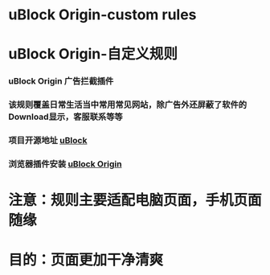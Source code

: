# uBlock Origin-custom rules  
# uBlock Origin-自定义规则
### uBlock Origin 广告拦截插件  
### 该规则覆盖日常生活当中常用常见网站，除广告外还屏蔽了软件的Download显示，客服联系等等
### 项目开源地址 [uBlock](https://github.com/gorhill/uBlock/)
### 浏览器插件安装 [uBlock Origin](https://chrome.google.com/webstore/detail/ublock-origin/cjpalhdlnbpafiamejdnhcphjbkeiagm/)
# 注意：规则主要适配电脑页面，手机页面随缘
# 目的：页面更加干净清爽
